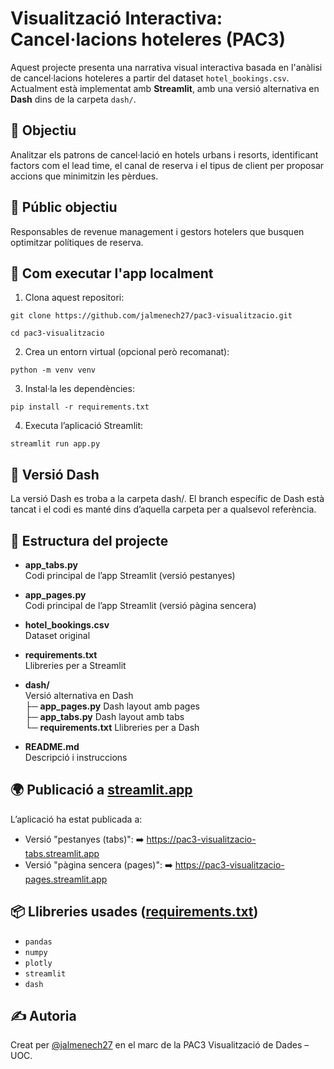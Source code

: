 # Visualització Interactiva: Cancel·lacions hoteleres (PAC3)

Aquest projecte presenta una narrativa visual interactiva basada en l'anàlisi de cancel·lacions hoteleres a partir del dataset `hotel_bookings.csv`. Actualment està implementat amb **Streamlit**, amb una versió alternativa en **Dash** dins de la carpeta `dash/`.

## 📌 Objectiu

Analitzar els patrons de cancel·lació en hotels urbans i resorts, identificant factors com el lead time, el canal de reserva i el tipus de client per proposar accions que minimitzin les pèrdues.

## 👤 Públic objectiu

Responsables de revenue management i gestors hotelers que busquen optimitzar polítiques de reserva.

## 🚀 Com executar l'app localment

1. Clona aquest repositori:

`git clone https://github.com/jalmenech27/pac3-visualitzacio.git`

`cd pac3-visualitzacio`


2. Crea un entorn virtual (opcional però recomanat):

`python -m venv venv`

3. Instal·la les dependències:

`pip install -r requirements.txt`

4. Executa l’aplicació Streamlit:

`streamlit run app.py`

## 🚀 Versió Dash

La versió Dash es troba a la carpeta dash/. El branch específic de Dash està tancat i el codi es manté dins d’aquella carpeta per a qualsevol referència.

## 📁 Estructura del projecte

- **app_tabs.py**  
  Codi principal de l’app Streamlit (versió pestanyes)

- **app_pages.py**  
  Codi principal de l’app Streamlit (versió pàgina sencera)

- **hotel_bookings.csv**  
  Dataset original

- **requirements.txt**  
  Llibreries per a Streamlit

- **dash/**  
  Versió alternativa en Dash  
  ├─ **app_pages.py**  Dash layout amb pages  
  ├─ **app_tabs.py**   Dash layout amb tabs  
  └─ **requirements.txt**  Llibreries per a Dash

- **README.md**  
  Descripció i instruccions




## 🌍 Publicació a [streamlit.app](https://www.streamlit.app)

L’aplicació ha estat publicada a:
- Versió "pestanyes (tabs)":
➡️ https://pac3-visualitzacio-tabs.streamlit.app
- Versió "pàgina sencera (pages)":
➡️ https://pac3-visualitzacio-pages.streamlit.app


## 📦 Llibreries usades ([requirements.txt](https://github.com/jalmenech27/pac3-visualitzacio/blob/main/requirements.txt))

- `pandas`
- `numpy`
- `plotly`
- `streamlit`
- `dash`

## ✍️ Autoria

Creat per [@jalmenech27](https://github.com/jalmenech27/) en el marc de la PAC3 Visualització de Dades – UOC.

